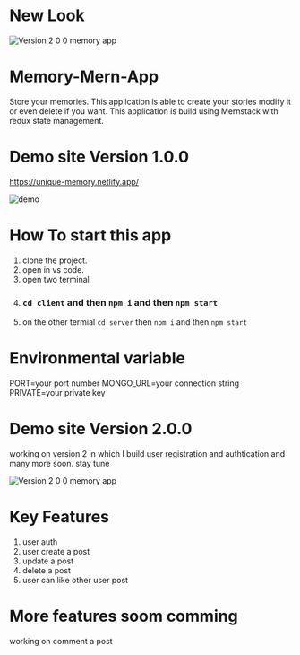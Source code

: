 # New Look
![Version 2 0 0 memory app](https://user-images.githubusercontent.com/51259303/134485308-0c3e94b2-0f27-41f1-a888-8d44fef20a80.PNG)
# Memory-Mern-App
Store your memories. This application is able to create your stories modify it or even delete if you want. This application is build using Mernstack with redux state management.
# Demo site Version 1.0.0
https://unique-memory.netlify.app/

![demo](https://user-images.githubusercontent.com/51259303/132956356-91220e7b-8c85-47fc-9032-ee52e48dc0ac.PNG)

# How To start this app
1. clone the project.
2. open in vs code.
3. open two terminal
4. ### `cd client` and then `npm i` and then  `npm start`
5. on the other termial `cd server` then  `npm i` and then `npm start`

# Environmental variable
PORT=your port number
MONGO_URL=your connection string
PRIVATE=your private key

# Demo site Version 2.0.0
working on version 2 in which I build user registration and authtication and many more soon. stay tune

![Version 2 0 0 memory app](https://user-images.githubusercontent.com/51259303/134485308-0c3e94b2-0f27-41f1-a888-8d44fef20a80.PNG)

# Key Features
1. user auth
2. user create a post
3. update a post
4. delete a post
5. user can like other user post

# More features soom comming
working on comment a post
